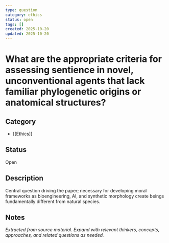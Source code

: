 ```yaml
---
type: question
category: ethics
status: open
tags: []
created: 2025-10-20
updated: 2025-10-20
---
```


# What are the appropriate criteria for assessing sentience in novel, unconventional agents that lack familiar phylogenetic origins or anatomical structures?

## Category

- [[Ethics]]

## Status

Open

## Description

Central question driving the paper; necessary for developing moral frameworks as bioengineering, AI, and synthetic morphology create beings fundamentally different from natural species.

## Notes

*Extracted from source material. Expand with relevant thinkers, concepts, approaches, and related questions as needed.*
